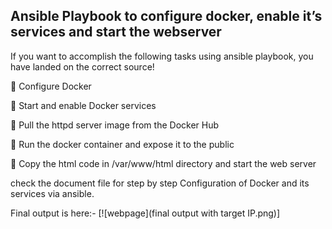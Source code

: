 ## Ansible Playbook to configure docker, enable it’s services and start the webserver

If you want to accomplish the following tasks using ansible playbook, you have landed on the correct source!

🔹 Configure Docker

🔹 Start and enable Docker services

🔹 Pull the httpd server image from the Docker Hub

🔹 Run the docker container and expose it to the public

🔹 Copy the html code in /var/www/html directory and start the web server


check the document file for step by step Configuration of Docker and its services via ansible.

Final output is here:-
[![webpage](final output with target IP.png)]
